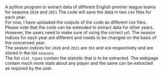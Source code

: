 A python program to extract data of different English premier league teams for seasons `2020` and `2021` The code will save the data in two csv files for each year. <br>
For now, I have uploaded the outputs of the code as different csv files. <br>
Please note that the code can be extended to extract data for other years. However, the users need to make sure of using the correct url. The season indices for each year are different and needs to be changed on the basis of the concerned year. <br>
The season indices for `2020` and `2021` are `363` and `418` respectively and are stored in the list `seasons`. <br>
The list `stat_types` contain the statistic that is to be extracted. The webpage contain much more stats about any player and the same can be extracted as required by the user. <br>
